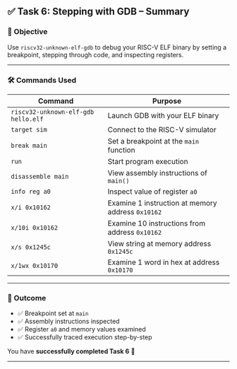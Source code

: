## ✅ Task 6: Stepping with GDB – Summary

### 🎯 Objective  
Use `riscv32-unknown-elf-gdb` to debug your RISC-V ELF binary by setting a breakpoint, stepping through code, and inspecting registers.

---

### 🛠️ Commands Used

| Command                           | Purpose                                                  |
|-----------------------------------|----------------------------------------------------------|
| `riscv32-unknown-elf-gdb hello.elf` | Launch GDB with your ELF binary                        |
| `target sim`                      | Connect to the RISC-V simulator                          |
| `break main`                      | Set a breakpoint at the `main` function                  |
| `run`                             | Start program execution                                  |
| `disassemble main`               | View assembly instructions of `main()`                   |
| `info reg a0`                    | Inspect value of register `a0`                           |
| `x/i 0x10162`                    | Examine 1 instruction at memory address `0x10162`        |
| `x/10i 0x10162`                  | Examine 10 instructions from address `0x10162`           |
| `x/s 0x1245c`                    | View string at memory address `0x1245c`                  |
| `x/1wx 0x10170`                  | Examine 1 word in hex at address `0x10170`               |

---

### 🧠 Outcome

- ✅ Breakpoint set at `main`
- ✅ Assembly instructions inspected
- ✅ Register `a0` and memory values examined
- ✅ Successfully traced execution step-by-step

You have **successfully completed Task 6** 👏

---
